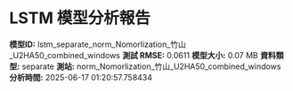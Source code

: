 # LSTM 模型分析報告
**模型ID:** lstm_separate_norm_Nomorlization_竹山_U2HA50_combined_windows
**測試 RMSE:** 0.0611
**模型大小:** 0.07 MB
**資料類型:** separate
**測站:** norm_Nomorlization_竹山_U2HA50_combined_windows
**分析時間:** 2025-06-17 01:20:57.758434
